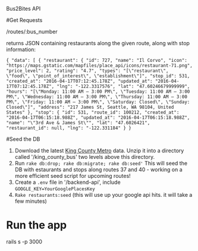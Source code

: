 Bus2Bites API

#Get Requests

/routes/:bus_number

returns JSON containing restaurants along the given route, along with stop information:

`
{
  "data": [
    {
      "restaurant": {
        "id": 727,
        "name": "Il Corvo",
        "icon": "https://maps.gstatic.com/mapfiles/place_api/icons/restaurant-71.png",
        "price_level": 2,
        "rating": "4.7",
        "types": "[\"restaurant\", \"food\", \"point_of_interest\", \"establishment\"]",
        "stop_id": 531,
        "created_at": "2016-04-17T07:12:45.178Z",
        "updated_at": "2016-04-17T07:12:45.178Z",
        "lng": "-122.3317576",
        "lat": "47.60246679999999",
        "hours": "[\"Monday: 11:00 AM – 3:00 PM\", \"Tuesday: 11:00 AM – 3:00 PM\", \"Wednesday: 11:00 AM – 3:00 PM\", \"Thursday: 11:00 AM – 3:00 PM\", \"Friday: 11:00 AM – 3:00 PM\", \"Saturday: Closed\", \"Sunday: Closed\"]",
        "address": "217 James St, Seattle, WA 98104, United States"
      },
      "stop": {
        "id": 531,
        "route_id": 100212,
        "created_at": "2016-04-17T06:15:18.988Z",
        "updated_at": "2016-04-17T06:15:18.988Z",
        "name": "\"3rd Ave & James St\"",
        "lat": "47.6026421",
        "restaurant_id": null,
        "lng": "-122.331184"
      }
    }
`

#Seed the DB

1. Download the latest [King County Metro](http://metro.kingcounty.gov/GTFS/) data. Unzip it into a directory called '/king_county_bus' two levels above this directory.
2. Run `rake db:drop; rake db:migrate; rake db:seed'` 
This will seed the DB with estaurants and stops along routes 37 and 40 - working on a more efficient seed script for upcoming routes!
3. Create a `.env` file in '/backend-api', include `GOOGLE_KEY=YourGooglePlacesKey`
4. `Rake restaurants:seed` (this will use up your google api hits. it will take a few minutes)

# Run the app

rails s -p 3000




